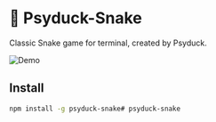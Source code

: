 # 🐍 Psyduck-Snake

Classic Snake game for terminal, created by Psyduck.

![Demo](demo.gif)

## Install
```bash
npm install -g psyduck-snake#   p s y d u c k - s n a k e  
 